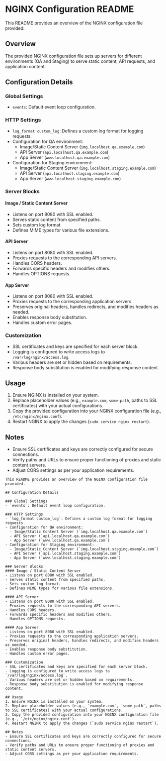 # NGINX Configuration README

This README provides an overview of the NGINX configuration file provided.

## Overview
The provided NGINX configuration file sets up servers for different environments (QA and Staging) to serve static content, API requests, and application content.

## Configuration Details

### Global Settings
- `events`: Default event loop configuration.

### HTTP Settings
- `log_format custom_log`: Defines a custom log format for logging requests.
- Configuration for QA environment:
  - Image/Static Content Server (`img.localhost.qa.example.com`)
  - API Server (`api.localhost.qa.example.com`)
  - App Server (`www.localhost.qa.example.com`)
- Configuration for Staging environment:
  - Image/Static Content Server (`img.localhost.staging.example.com`)
  - API Server (`api.localhost.staging.example.com`)
  - App Server (`www.localhost.staging.example.com`)

### Server Blocks
#### Image / Static Content Server
- Listens on port 8080 with SSL enabled.
- Serves static content from specified paths.
- Sets custom log format.
- Defines MIME types for various file extensions.

#### API Server
- Listens on port 8080 with SSL enabled.
- Proxies requests to the corresponding API servers.
- Handles CORS headers.
- Forwards specific headers and modifies others.
- Handles OPTIONS requests.

#### App Server
- Listens on port 8080 with SSL enabled.
- Proxies requests to the corresponding application servers.
- Preserves original headers, handles redirects, and modifies headers as needed.
- Enables response body substitution.
- Handles custom error pages.

### Customization
- SSL certificates and keys are specified for each server block.
- Logging is configured to write access logs to `/var/log/nginx/access.log`.
- Various headers are set or hidden based on requirements.
- Response body substitution is enabled for modifying response content.

## Usage
1. Ensure NGINX is installed on your system.
2. Replace placeholder values (e.g., `example.com`, `some-path`, paths to SSL certificates) with your actual configurations.
3. Copy the provided configuration into your NGINX configuration file (e.g., `/etc/nginx/nginx.conf`).
4. Restart NGINX to apply the changes (`sudo service nginx restart`).

## Notes
- Ensure SSL certificates and keys are correctly configured for secure connections.
- Verify paths and URLs to ensure proper functioning of proxies and static content servers.
- Adjust CORS settings as per your application requirements.

```
This README provides an overview of the NGINX configuration file provided.

## Configuration Details

### Global Settings
- `events`: Default event loop configuration.

### HTTP Settings
- `log_format custom_log`: Defines a custom log format for logging requests.
- Configuration for QA environment:
  - Image/Static Content Server (`img.localhost.qa.example.com`)
  - API Server (`api.localhost.qa.example.com`)
  - App Server (`www.localhost.qa.example.com`)
- Configuration for Staging environment:
  - Image/Static Content Server (`img.localhost.staging.example.com`)
  - API Server (`api.localhost.staging.example.com`)
  - App Server (`www.localhost.staging.example.com`)

### Server Blocks
#### Image / Static Content Server
- Listens on port 8080 with SSL enabled.
- Serves static content from specified paths.
- Sets custom log format.
- Defines MIME types for various file extensions.

#### API Server
- Listens on port 8080 with SSL enabled.
- Proxies requests to the corresponding API servers.
- Handles CORS headers.
- Forwards specific headers and modifies others.
- Handles OPTIONS requests.

#### App Server
- Listens on port 8080 with SSL enabled.
- Proxies requests to the corresponding application servers.
- Preserves original headers, handles redirects, and modifies headers as needed.
- Enables response body substitution.
- Handles custom error pages.

### Customization
- SSL certificates and keys are specified for each server block.
- Logging is configured to write access logs to `/var/log/nginx/access.log`.
- Various headers are set or hidden based on requirements.
- Response body substitution is enabled for modifying response content.

## Usage
1. Ensure NGINX is installed on your system.
2. Replace placeholder values (e.g., `example.com`, `some-path`, paths to SSL certificates) with your actual configurations.
3. Copy the provided configuration into your NGINX configuration file (e.g., `/etc/nginx/nginx.conf`).
4. Restart NGINX to apply the changes (`sudo service nginx restart`).

## Notes
- Ensure SSL certificates and keys are correctly configured for secure connections.
- Verify paths and URLs to ensure proper functioning of proxies and static content servers.
- Adjust CORS settings as per your application requirements.

